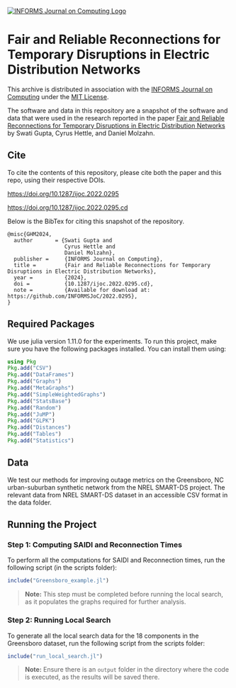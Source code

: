 [![INFORMS Journal on Computing Logo](https://INFORMSJoC.github.io/logos/INFORMS_Journal_on_Computing_Header.jpg)](https://pubsonline.informs.org/journal/ijoc)

<!-- # 2022.0295 -->

# Fair and Reliable Reconnections for Temporary Disruptions in Electric Distribution Networks

This archive is distributed in association with the [INFORMS Journal on Computing](https://pubsonline.informs.org/journal/ijoc) under the [MIT License](LICENSE).

The software and data in this repository are a snapshot of the software and data that were used in the research reported in the paper [Fair and Reliable Reconnections for Temporary Disruptions in Electric Distribution Networks](href) by Swati Gupta, Cyrus Hettle, and Daniel Molzahn.

## Cite

To cite the contents of this repository, please cite both the paper and this repo, using their respective DOIs.

https://doi.org/10.1287/ijoc.2022.0295

https://doi.org/10.1287/ijoc.2022.0295.cd

Below is the BibTex for citing this snapshot of the repository.

```
@misc{GHM2024,
  author       = {Swati Gupta and
                  Cyrus Hettle and
                  Daniel Molzahn},
  publisher =     {INFORMS Journal on Computing},
  title =         {Fair and Reliable Reconnections for Temporary Disruptions in Electric Distribution Networks},
  year =          {2024},
  doi =           {10.1287/ijoc.2022.0295.cd},
  note =          {Available for download at: https://github.com/INFORMSJoC/2022.0295},
}  
```

## Required Packages
We use julia version 1.11.0 for the experiments. To run this project, make sure you have the following packages installed. You can install them using:

```julia
using Pkg
Pkg.add("CSV")
Pkg.add("DataFrames")
Pkg.add("Graphs")
Pkg.add("MetaGraphs")
Pkg.add("SimpleWeightedGraphs")
Pkg.add("StatsBase")
Pkg.add("Random")
Pkg.add("JuMP")
Pkg.add("GLPK")
Pkg.add("Distances")
Pkg.add("Tables")
Pkg.add("Statistics")
```
## Data

We test our methods for improving outage metrics on the Greensboro, NC urban-suburban synthetic network from the NREL SMART-DS project. The relevant data from NREL SMART-DS dataset in an accessible CSV format in the data folder.

## Running the Project

### Step 1: Computing SAIDI and Reconnection Times
To perform all the computations for SAIDI and Reconnection times, run the following script (in the scripts folder):

```julia
include("Greensboro_example.jl")
```

> **Note:** This step must be completed before running the local search, as it populates the graphs required for further analysis.

### Step 2: Running Local Search
To generate all the local search data for the 18 components in the Greensboro dataset, run the following script from the scripts folder:

```julia
include("run_local_search.jl")
```

> **Note:** Ensure there is an `output` folder in the directory where the code is executed, as the results will be saved there.
